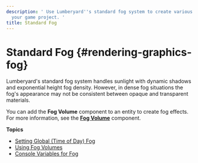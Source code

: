 ```yaml
---
description: ' Use Lumberyard''s standard fog system to create various types of fog for
  your game project. '
title: Standard Fog
---
```

# Standard Fog {#rendering-graphics-fog}

Lumberyard's standard fog system handles sunlight with dynamic shadows and exponential height fog density\. However, in dense fog situations the fog's appearance may not be consistent between opaque and transparent materials\.

You can add the **Fog Volume** component to an entity to create fog effects\. For more information, see the **[Fog Volume](/docs/userguide/components/fog-volume.md)** component\.

**Topics**
+ [Setting Global \(Time of Day\) Fog](/docs/userguide/weather/fog-global.md)
+ [Using Fog Volumes](/docs/userguide/weather/fog-volumes.md)
+ [Console Variables for Fog](/docs/userguide/rendering/fog-cvar.md)